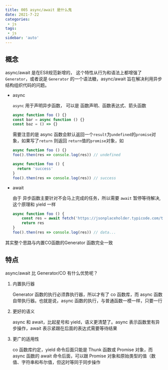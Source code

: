 ```yaml
---
title: 005 async/await 是什么鬼
date: 2021-7-22
categories: 
 - js
tags:
 - js
sidebar: 'auto'
---
```


## 概念

async/await 是在ES8规范新增的， 这个特性从行为和语法上都增强了 `Generator`，或者说是 `Generator` 的一个语法糖，async/await 旨在解决利用异步结构组织代码的问题。

- async

  `async` 用于声明异步函数， 可以是 函数声明、函数表达式、箭头函数

  ```js
  async function foo () {}
  const bar = async function () {}
  const baz = () => {}
  ```

  需要注意的是 async 函数会默认返回一个`result`为`undefined`的`promise`对象，如果写了`return` 则返回 `return`值的`promise`对象，如

  ```js
  async function foo () {}
  foo().then(res => console.log(res)) // undefined
  
  async function foo () {
  	return 'success'
  }
  foo().then(res => console.log(res)) // success
  ```

- await

  由于 异步函数主要针对不会马上完成的任务，所以需要 `await` 暂停等待解决, 这个原理和 yield 一样

  ```js
  async function foo () {
      const res = await fetch('https://jsonplaceholder.typicode.com/todos/1').then(res=>res.json())
      return res
  }
  foo().then(res => console.log(res)) // data...
  ```

其实整个思路与内置CO函数的Generator 函数完全一致

## 特点

async/await 比 Generator/CO 有什么优势呢？

1. 内置执行器 

   Generator 函数的执行必须靠执行器，所以才有了 co 函数库，而 async 函数自带执行器。也就是说，async 函数的执行，与普通函数一模一样，只要一行

2. 更好的语义

   async 和 await，比起星号和 yield，语义更清楚了。async 表示函数里有异步操作，await 表示紧跟在后面的表达式需要等待结果

3. 更广的适用性

   co 函数库约定，yield 命令后面只能是 Thunk 函数或 Promise 对象，而 async 函数的 await 命令后面，可以跟 Promise 对象和原始类型的值（数值、字符串和布尔值，但这时等同于同步操作

   


